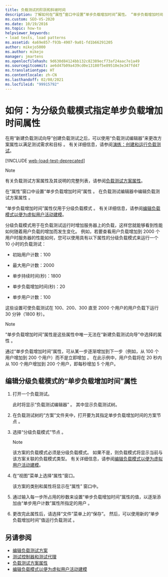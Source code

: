 ```yaml
---
title: 负载测试的阶跃和斜坡时间
description: 了解如何在“属性”窗口中设置“单步负载增加时间”属性。 “单步负载增加时间”属性仅用于分级负载模式。
ms.custom: SEO-VS-2020
ms.date: 10/19/2016
ms.topic: how-to
helpviewer_keywords:
- load tests, load patterns
ms.assetid: 4a69e857-f93b-4907-9a01-fd1b66291205
author: mikejo5000
ms.author: mikejo
manager: jmartens
ms.openlocfilehash: 9d630d84124bb132c82389ecf73af24aac7e1a49
ms.sourcegitcommit: ae6d47b09a439cd0e13180f5e89510e3e347fd47
ms.translationtype: HT
ms.contentlocale: zh-CN
ms.lasthandoff: 02/08/2021
ms.locfileid: "99915792"
---
```

# <a name="how-to-specify-the-step-ramp-time-property-for-a-step-load-pattern"></a>如何：为分级负载模式指定单步负载增加时间属性

在用“新建负载测试向导”创建负载测试之后，可以使用“负载测试编辑器”来更改方案属性以满足测试需求和目标   。 有关详细信息，请参阅[演练：创建和运行负载测试](../test/walkthrough-create-and-run-a-load-test.md)。

[!INCLUDE [web-load-test-deprecated](includes/web-load-test-deprecated.md)]

> [!NOTE]
> 有关负载测试方案属性及其说明的完整列表，请参阅[负载测试方案属性](../test/load-test-scenario-properties.md)。

在“属性”窗口中设置“单步负载增加时间”属性   。 在负载测试编辑器中编辑负载测试方案属性  。

“单步负载增加时间”属性仅用于分级负载模式  。 有关详细信息，请参阅[编辑负载模式以便为虚拟用户活动建模](../test/edit-load-patterns-to-model-virtual-user-activities.md)。

分级负载模式用于在负载测试运行时增加服务器上的负载，这样您就能够看到性能如何随着用户负载的增加而发生变化。 例如，若要查看用户负载增加到 2000 个用户时服务器的性能如何，您可以使用具有以下属性的分级负载模式来运行一个 10 小时的负载测试：

- 初始用户计数：100

- 最大用户计数：2000

- 单步持续时间(秒)：1800

- 单步负载增加时间(秒)：20

- 单步用户计数：100

这些设置可使负载测试在 100、200、300 直至 2000 个用户的用户负载下运行 30 分钟（1800 秒）。

> [!NOTE]
> “单步负载增加时间”属性是这些属性中唯一无法在“新建负载测试向导”中选择的属性   。

通过“单步负载增加时间”属性，可从某一步逐渐增加到下一步（例如，从 100 个用户增加到 200 个用户）而不是立即增加  。 在此示例中，用户负载将在 20 秒内从 100 个用户增加到 200 个用户，即每秒增加 5 个用户。

## <a name="to-edit-the-step-ramp-time-property-for-a-step-load-pattern"></a>编辑分级负载模式的“单步负载增加时间”属性

1. 打开一个负载测试。

     此时将显示“负载测试编辑器”  。 其中显示负载测试树。

2. 在负载测试树的“方案”文件夹中，打开要为其指定单步负载增加时间的方案节点  。

3. 选择“分级负载模式”节点  。

    > [!NOTE]
    > 该方案的负载模式必须是分级负载模式。 如果不是，则负载模式将显示当前与该方案关联的负载模式类型。 有关详细信息，请参阅[编辑负载模式以便为虚拟用户活动建模](../test/edit-load-patterns-to-model-virtual-user-activities.md)。

4. 在“视图”菜单上选择“属性”窗口。  

     该方案的类别和属性将显示在“属性”  窗口中。

5. 通过输入每一步所占用的秒数来设置“单步负载增加时间”属性的值，以逐渐添加由“单步用户计数”属性所指定的用户   。

6. 更改完此属性后，请选择“文件”菜单上的“保存”。   然后，可以使用新的“单步负载增加时间”值运行负载测试  。

## <a name="see-also"></a>另请参阅

- [编辑负载测试方案](../test/edit-load-test-scenarios.md)
- [测试控制器和测试代理](configure-test-agents-and-controllers-for-load-tests.md)
- [负载测试方案属性](../test/load-test-scenario-properties.md)
- [编辑负载模式以便为虚拟用户活动建模](../test/edit-load-patterns-to-model-virtual-user-activities.md)
